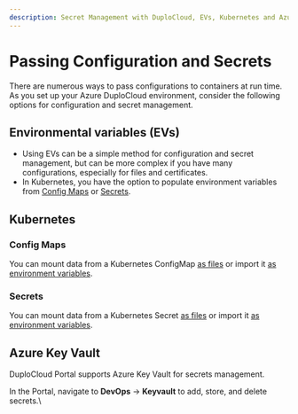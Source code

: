 ```yaml
---
description: Secret Management with DuploCloud, EVs, Kubernetes and Azure Key Vault
---
```


# Passing Configuration and Secrets

There are numerous ways to pass configurations to containers at run time. As you set up your Azure DuploCloud environment, consider the following options for configuration and secret management.

## **Environmental variables (EVs)**

* Using EVs can be a simple method for configuration and secret management, but can be more complex if you have many configurations, especially for files and certificates.
* In Kubernetes, you have the option to populate environment variables from [Config Maps](../../../aws/container-deployments/passing-config-and-secrets/setting-environment-variables-from-config.md#setting-environment-variables-from-a-kubernetes-configmap) or [Secrets](../../../aws/container-deployments/passing-config-and-secrets/setting-environment-variables-from-config.md#setting-environment-variables-from-a-kubernetes-secret).

## **Kubernetes**

### Config Maps

You can mount data from a Kubernetes ConfigMap [as files](../../../aws/container-deployments/passing-config-and-secrets/mounting-config-as-files.md#mount-a-kubernetes-configmap) or import it [as environment variables](../../../aws/container-deployments/passing-config-and-secrets/setting-environment-variables-from-config.md#setting-environment-variables-from-a-kubernetes-configmap).

### Secrets

You can mount data from a Kubernetes Secret [as files](../../../aws/container-deployments/passing-config-and-secrets/mounting-config-as-files.md#mount-a-kubernetes-secret) or import it [as environment variables](../../../aws/container-deployments/passing-config-and-secrets/setting-environment-variables-from-config.md#setting-environment-variables-from-a-kubernetes-secret).

## Azure Key Vault

DuploCloud Portal supports Azure Key Vault for secrets management.&#x20;

In the Portal, navigate to **DevOps** -> **Keyvault** to add, store, and delete secrets.\
